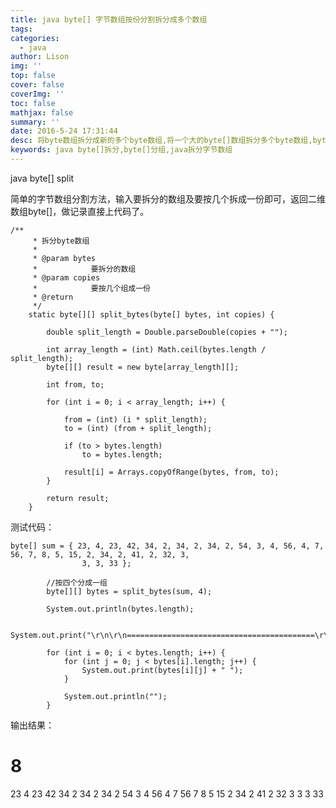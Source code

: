 ```yaml
---
title: java byte[] 字节数组按份分割拆分成多个数组
tags:
categories:
  - java
author: Lison
img: ''
top: false
cover: false
coverImg: ''
toc: false
mathjax: false
summary: ''
date: 2016-5-24 17:31:44
desc: 将byte数组拆分成新的多个byte数组,将一个大的byte[]数组拆分多个byte数组,byte[]分割数组
keywords: java byte[]拆分,byte[]分组,java拆分字节数组
---
```


java byte[] split

简单的字节数组分割方法，输入要拆分的数组及要按几个拆成一份即可，返回二维数组byte[]，做记录直接上代码了。

<!--more-->

```
/**
	 * 拆分byte数组
	 * 
	 * @param bytes
	 *            要拆分的数组
	 * @param copies
	 *            要按几个组成一份
	 * @return
	 */
	static byte[][] split_bytes(byte[] bytes, int copies) {

		double split_length = Double.parseDouble(copies + "");

		int array_length = (int) Math.ceil(bytes.length / split_length);
		byte[][] result = new byte[array_length][];

		int from, to;

		for (int i = 0; i < array_length; i++) {

			from = (int) (i * split_length);
			to = (int) (from + split_length);

			if (to > bytes.length)
				to = bytes.length;

			result[i] = Arrays.copyOfRange(bytes, from, to);
		}

		return result;
	}
```

测试代码：

```
byte[] sum = { 23, 4, 23, 42, 34, 2, 34, 2, 34, 2, 54, 3, 4, 56, 4, 7, 56, 7, 8, 5, 15, 2, 34, 2, 41, 2, 32, 3,
				3, 3, 33 };
		
		//按四个分成一组
		byte[][] bytes = split_bytes(sum, 4);

		System.out.println(bytes.length);

		System.out.print("\r\n\r\n==========================================\r\n");

		for (int i = 0; i < bytes.length; i++) {
			for (int j = 0; j < bytes[i].length; j++) {
				System.out.print(bytes[i][j] + " ");
			}

			System.out.println("");
		}
```

输出结果：

8
==========================================
23 4 23 42
34 2 34 2
34 2 54 3
4 56 4 7
56 7 8 5
15 2 34 2
41 2 32 3
3 3 33
